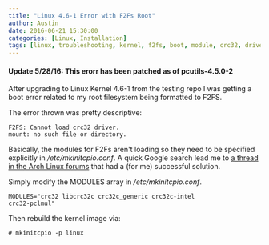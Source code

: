 ```yaml
---
title: "Linux 4.6-1 Error with F2Fs Root"
author: Austin
date: 2016-06-21 15:30:00
categories: [Linux, Installation]
tags: [linux, troubleshooting, kernel, f2fs, boot, module, crc32, driver]
---
```


#### Update 5/28/16:  This erorr has been patched as of pcutils-4.5.0-2

After upgrading to Linux Kernel 4.6-1 from the testing repo 
I was getting a boot error related to my root filesystem 
being formatted to F2FS.

The error thrown was pretty descriptive:

```
F2FS: Cannot load crc32 driver.
mount: no such file or directory.
```

Basically, the modules for F2Fs aren't loading so they need 
to be specified explicitly in */etc/mkinitcpio.conf*.  A 
quick Google search lead me to [a thread in the Arch Linux 
forums](https://bbs.archlinux.org/viewtopic.php?id=210673) 
that had a (for me) successful solution.

Simply modify the MODULES array in */etc/mkinitcpio.conf*.

```
MODULES="crc32 libcrc32c crc32c_generic crc32c-intel 
crc32-pclmul"
```

Then rebuild the kernel image via:

```
# mkinitcpio -p linux
```
